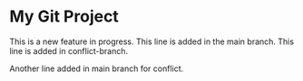 # My Git Project
This is a new feature in progress.
This line is added in the main branch.
This line is added in conflict-branch.

Another line added in main branch for conflict.
